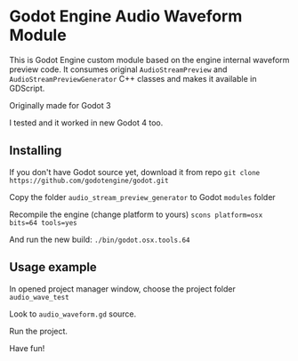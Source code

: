 # Godot Engine Audio Waveform Module

This is Godot Engine custom module based on the engine internal waveform preview code.
It consumes original `AudioStreamPreview` and `AudioStreamPreviewGenerator` C++ classes and makes it available in GDScript.

Originally made for Godot 3

I tested and it worked in new Godot 4 too.

## Installing

If you don't have Godot source yet, download it from repo
`git clone https://github.com/godotengine/godot.git`

Copy the folder `audio_stream_preview_generator` to Godot `modules` folder

Recompile the engine (change platform to yours)
`scons platform=osx bits=64 tools=yes`

And run the new build:
`./bin/godot.osx.tools.64 `

## Usage example

In opened project manager window, choose the project folder `audio_wave_test`

Look to `audio_waveform.gd` source.

Run the project.

Have fun!
